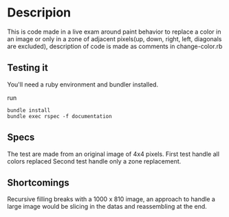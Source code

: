# Descripion

This is code made in a live exam around paint behavior to replace a color in an image or only in a zone of adjacent pixels(up, down, right, left, diagonals are excluded), description of code is made as comments in change-color.rb

## Testing it

You'll need a ruby environment and bundler installed.

run
```
bundle install
bundle exec rspec -f documentation
```

## Specs

The test are made from an original image of 4x4 pixels.
First test handle all colors replaced
Second test handle only a zone replacement.

## Shortcomings

Recursive filling breaks with a 1000 x 810 image, an approach to handle a large image would be slicing in the datas and reassembling at the end. 